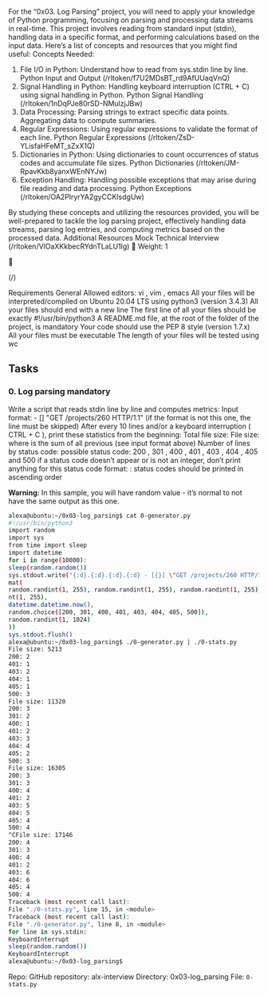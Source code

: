 For the “0x03. Log Parsing” project, you will need to apply your knowledge of Python programming,
focusing on parsing and processing data streams in real-time. This project involves reading from standard
input (stdin), handling data in a specific format, and performing calculations based on the input data. Here’s
a list of concepts and resources that you might find useful:
Concepts Needed:
1. File I/O in Python:
Understand how to read from sys.stdin line by line.
Python Input and Output (/rltoken/f7U2MDsBT_rd9AfUUaqVnQ)
2. Signal Handling in Python:
Handling keyboard interruption (CTRL + C) using signal handling in Python.
Python Signal Handling (/rltoken/1nDqPJe80rSD-NMulzjJBw)
3. Data Processing:
Parsing strings to extract specific data points.
Aggregating data to compute summaries.
4. Regular Expressions:
Using regular expressions to validate the format of each line.
Python Regular Expressions (/rltoken/ZsD-YLisfaHFeMT_sZxX1Q)
5. Dictionaries in Python:
Using dictionaries to count occurrences of status codes and accumulate file sizes.
Python Dictionaries (/rltoken/JM-RpavKkb8yanxWEnNYJw)
6. Exception Handling:
Handling possible exceptions that may arise during file reading and data processing.
Python Exceptions (/rltoken/OA2PlryrYA2gyCCKIsdgUw)

By studying these concepts and utilizing the resources provided, you will be well-prepared to tackle the log
parsing project, effectively handling data streams, parsing log entries, and computing metrics based on the
processed data.
Additional Resources
Mock Technical Interview (/rltoken/VlOaXKkbecRYdnTLaLU1lg)
 Weight: 1



(/)

Requirements
General
Allowed editors: vi , vim , emacs
All your files will be interpreted/compiled on Ubuntu 20.04 LTS using python3 (version 3.4.3)
All your files should end with a new line
The first line of all your files should be exactly #!/usr/bin/python3
A README.md file, at the root of the folder of the project, is mandatory
Your code should use the PEP 8 style (version 1.7.x)
All your files must be executable
The length of your files will be tested using wc

## Tasks

### 0. Log parsing mandatory

Write a script that reads stdin line by line and computes metrics:
Input format: <IP Address> - [<date>] "GET /projects/260 HTTP/1.1" <status code> <file size>
(if the format is not this one, the line must be skipped)
After every 10 lines and/or a keyboard interruption ( CTRL + C ), print these statistics from the
beginning:
Total file size: File size: <total size>
where <total size> is the sum of all previous <file size> (see input format above)
Number of lines by status code:
possible status code: 200 , 301 , 400 , 401 , 403 , 404 , 405 and 500
if a status code doesn’t appear or is not an integer, don’t print anything for this status
code
format: <status code>: <number>
status codes should be printed in ascending order

**Warning:** In this sample, you will have random value - it’s normal to not have the same output as this one.

```bash
alexa@ubuntu:~/0x03-log_parsing$ cat 0-generator.py
#!/usr/bin/python3
import random
import sys
from time import sleep
import datetime
for i in range(10000):
sleep(random.random())
sys.stdout.write("{:d}.{:d}.{:d}.{:d} - [{}] \"GET /projects/260 HTTP/1.1\" {} {}\n".for
mat(
random.randint(1, 255), random.randint(1, 255), random.randint(1, 255), random.randi
nt(1, 255),
datetime.datetime.now(),
random.choice([200, 301, 400, 401, 403, 404, 405, 500]),
random.randint(1, 1024)
))
sys.stdout.flush()
alexa@ubuntu:~/0x03-log_parsing$ ./0-generator.py | ./0-stats.py
File size: 5213
200: 2
401: 1
403: 2
404: 1
405: 1
500: 3
File size: 11320
200: 3
301: 2
400: 1
401: 2
403: 3
404: 4
405: 2
500: 3
File size: 16305
200: 3
301: 3
400: 4
401: 2
403: 5
404: 5
405: 4
500: 4
^CFile size: 17146
200: 4
301: 3
400: 4
401: 2
403: 6
404: 6
405: 4
500: 4
Traceback (most recent call last):
File "./0-stats.py", line 15, in <module>
Traceback (most recent call last):
File "./0-generator.py", line 8, in <module>
for line in sys.stdin:
KeyboardInterrupt
sleep(random.random())
KeyboardInterrupt
alexa@ubuntu:~/0x03-log_parsing$
```

Repo:
GitHub repository: alx-interview
Directory: 0x03-log_parsing
File: `0-stats.py`